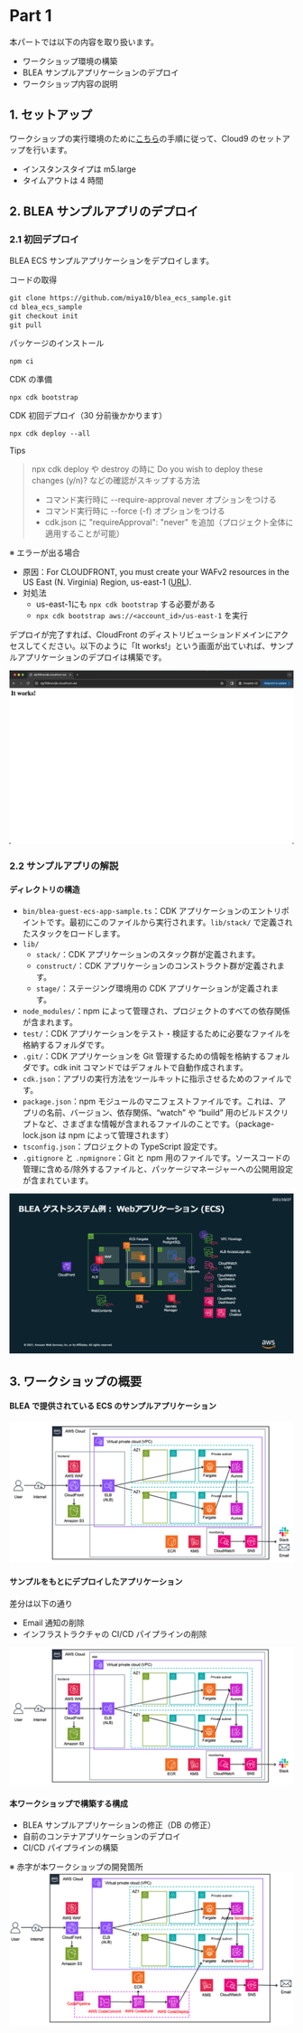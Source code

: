 # Part 1
本パートでは以下の内容を取り扱います。
- ワークショップ環境の構築
- BLEA サンプルアプリケーションのデプロイ
- ワークショップ内容の説明

## 1. セットアップ
ワークショップの実行環境のために[こちら](https://catalog.workshops.aws/typescript-and-cdk-for-beginner/ja-JP/10-getting-started/20-cloud9)の手順に従って、Cloud9 のセットアップを行います。

- インスタンスタイプは m5.large
- タイムアウトは 4 時間

## 2. BLEA サンプルアプリのデプロイ
### 2.1 初回デプロイ
BLEA ECS サンプルアプリケーションをデプロイします。

コードの取得
```
git clone https://github.com/miya10/blea_ecs_sample.git
cd blea_ecs_sample
git checkout init
git pull
```

パッケージのインストール
```
npm ci
```

CDK の準備
```
npx cdk bootstrap
```

CDK 初回デプロイ（30 分前後かかります）
```
npx cdk deploy --all
```

Tips
> npx cdk deploy や destroy の時に Do you wish to deploy these changes (y/n)? などの確認がスキップする方法
> - コマンド実行時に --require-approval never オプションをつける
> - コマンド実行時に --force (-f) オプションをつける
> - cdk.json に "requireApproval": "never" を追加（プロジェクト全体に適用することが可能）

※ エラーが出る場合
- 原因：For CLOUDFRONT, you must create your WAFv2 resources in the US East (N. Virginia) Region, us-east-1 ([URL](https://docs.aws.amazon.com/ja_jp/AWSCloudFormation/latest/UserGuide/aws-resource-wafv2-webacl.html#aws-resource-wafv2-webacl-properties)).
- 対処法
  - us-east-1にも `npx cdk bootstrap` する必要がある
  - `npx cdk bootstrap aws://<account_id>/us-east-1` を実行

デプロイが完了すれば、CloudFront のディストリビューションドメインにアクセスしてください。以下のように「It works!」という画面が出ていれば、サンプルアプリケーションのデプロイは構築です。

![initial-sample-app-screenshot](./images/initial-sample-app-screenshot.png)

### 2.2 サンプルアプリの解説
#### ディレクトリの構造
- `bin/blea-guest-ecs-app-sample.ts`：CDK アプリケーションのエントリポイントです。最初にこのファイルから実行されます。`lib/stack/` で定義されたスタックをロードします。
- `lib/`
  - `stack/`：CDK アプリケーションのスタック群が定義されます。
  - `construct/`：CDK アプリケーションのコンストラクト群が定義されます。
  - `stage/`：ステージング環境用の CDK アプリケーションが定義されます。
- `node_modules/`：npm によって管理され、プロジェクトのすべての依存関係が含まれます。
- `test/`：CDK アプリケーションをテスト・検証するために必要なファイルを格納するフォルダです。
- `.git/`：CDK アプリケーションを Git 管理するための情報を格納するフォルダです。cdk init コマンドではデフォルトで自動作成されます。
- `cdk.json`：アプリの実行方法をツールキットに指示させるためのファイルです。
- `package.json`：npm モジュールのマニフェストファイルです。これは、アプリの名前、バージョン、依存関係、“watch” や “build” 用のビルドスクリプトなど、さまざまな情報が含まれるファイルのことです。（package-lock.json は npm によって管理されます）
- `tsconfig.json`：プロジェクトの TypeScript 設定です。
- `.gitignore` と `.npmignore`：Git と npm 用のファイルです。ソースコードの管理に含める/除外するファイルと、パッケージマネージャーへの公開用設定が含まれています。

![ECS](./images/BLEA-GuestSampleWebECS.png)

## 3. ワークショップの概要
#### BLEA で提供されている ECS のサンプルアプリケーション

![sample-arch](./images/sample-app-architecture.png)

#### サンプルをもとにデプロイしたアプリケーション
差分は以下の通り
- Email 通知の削除
- インフラストラクチャの CI/CD パイプラインの削除

![sample-initial-arch](./images/sample-app-initial-archtecture.png)

#### 本ワークショップで構築する構成
- BLEA サンプルアプリケーションの修正（DB の修正）
- 自前のコンテナアプリケーションのデプロイ
- CI/CD パイプラインの構築

※ 赤字が本ワークショップの開発箇所
![sample-initial-arch](./images/target-architecture.png)
